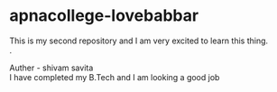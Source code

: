 # apnacollege-lovebabbar
This is my second repository and I am very excited to learn this thing.
<br>.

Auther - shivam savita<br>
I have completed my B.Tech and I am looking a good job

